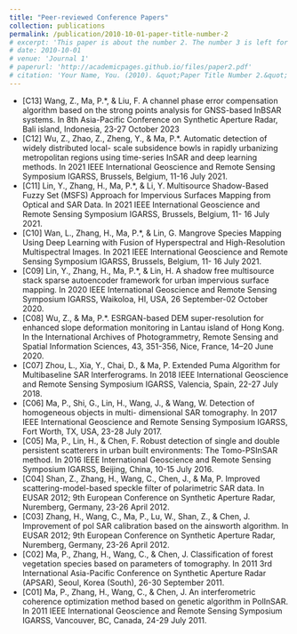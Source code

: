 ```yaml
---
title: "Peer-reviewed Conference Papers"
collection: publications
permalink: /publication/2010-10-01-paper-title-number-2
# excerpt: 'This paper is about the number 2. The number 3 is left for future work.'
# date: 2010-10-01
# venue: 'Journal 1'
# paperurl: 'http://academicpages.github.io/files/paper2.pdf'
# citation: 'Your Name, You. (2010). &quot;Paper Title Number 2.&quot; <i>Journal 1</i>. 1(2).'
---
```


* [C13] Wang, Z., Ma, P.*, & Liu, F. A channel phase error compensation algorithm based on the
strong points analysis for GNSS-based InBSAR systems. In 8th Asia-Pacific Conference on
Synthetic Aperture Radar, Bali island, Indonesia, 23-27 October 2023
* [C12] Wu, Z., Zhao, Z., Zheng, Y., & Ma, P.*. Automatic detection of widely distributed local-
scale subsidence bowls in rapidly urbanizing metropolitan regions using time-series InSAR
and deep learning methods. In 2021 IEEE International Geoscience and Remote Sensing
Symposium IGARSS, Brussels, Belgium, 11-16 July 2021.
* [C11] Lin, Y., Zhang, H., Ma, P.*, & Li, Y. Multisource Shadow-Based Fuzzy Set (MSFS)
Approach for Impervious Surfaces Mapping from Optical and SAR Data. In 2021 IEEE
International Geoscience and Remote Sensing Symposium IGARSS, Brussels, Belgium, 11-
16 July 2021.
* [C10] Wan, L., Zhang, H., Ma, P.*, & Lin, G. Mangrove Species Mapping Using Deep Learning
with Fusion of Hyperspectral and High-Resolution Multispectral Images. In 2021 IEEE
International Geoscience and Remote Sensing Symposium IGARSS, Brussels, Belgium, 11-
16 July 2021.
* [C09] Lin, Y., Zhang, H., Ma, P.*, & Lin, H. A shadow free multisource stack sparse autoencoder
framework for urban impervious surface mapping. In 2020 IEEE International Geoscience
and Remote Sensing Symposium IGARSS, Waikoloa, HI, USA, 26 September-02 October 2020.
* [C08] Wu, Z., & Ma, P.*. ESRGAN-based DEM super-resolution for enhanced slope deformation
monitoring in Lantau island of Hong Kong. In the International Archives of Photogrammetry,
Remote Sensing and Spatial Information Sciences, 43, 351-356, Nice, France, 14–20 June 2020.
* [C07] Zhou, L., Xia, Y., Chai, D., & Ma, P. Extended Puma Algorithm for Multibaseline SAR
Interferograms. In 2018 IEEE International Geoscience and Remote Sensing Symposium IGARSS, Valencia, Spain, 22-27 July 2018.
* [C06] Ma, P., Shi, G., Lin, H., Wang, J., & Wang, W. Detection of homogeneous objects in multi-
dimensional SAR tomography. In 2017 IEEE International Geoscience and Remote Sensing Symposium IGARSS, Fort Worth, TX, USA, 23-28 July 2017.
* [C05] Ma, P., Lin, H., & Chen, F. Robust detection of single and double persistent scatterers in
urban built environments: The Tomo-PSInSAR method. In 2016 IEEE International Geoscience and Remote Sensing Symposium IGARSS, Beijing, China, 10-15 July 2016.
* [C04] Shan, Z., Zhang, H., Wang, C., Chen, J., & Ma, P. Improved scattering-model-based speckle
filter of polarimetric SAR data. In EUSAR 2012; 9th European Conference on Synthetic Aperture Radar, Nuremberg, Germany, 23-26 April 2012.
* [C03] Zhang, H., Wang, C., Ma, P., Lu, W., Shan, Z., & Chen, J. Improvement of pol SAR calibration based on the ainsworth algorithm. In EUSAR 2012; 9th European Conference on Synthetic Aperture Radar, Nuremberg, Germany, 23-26 April 2012.
* [C02] Ma, P., Zhang, H., Wang, C., & Chen, J. Classification of forest vegetation species based on
parameters of tomography. In 2011 3rd International Asia-Pacific Conference on Synthetic Aperture Radar (APSAR), Seoul, Korea (South), 26-30 September 2011.
* [C01] Ma, P., Zhang, H., Wang, C., & Chen, J. An interferometric coherence optimization method
based on genetic algorithm in PolInSAR. In 2011 IEEE International Geoscience and Remote Sensing Symposium IGARSS, Vancouver, BC, Canada, 24-29 July 2011.
